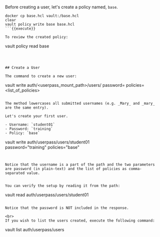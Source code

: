 Before creating a user, let's create a policy named, `base`.

```
docker cp base.hcl vault:/base.hcl
clear
vault policy write base base.hcl
```{{execute}}

To review the created policy:

```
vault policy read base
```{{execute}}



## Create a User

The command to create a new user:

```
vault write auth/<userpass_mount_path>/users/<username> password=<password> policies=<list_of_policies>
```

The method lowercases all submitted usernames (e.g. _Mary_ and _mary_ are the same entry).

Let's create your first user.

- Username: `student01`
- Password: `training`
- Policy: `base`

```
vault write auth/userpass/users/student01 \
            password="training" policies="base"
```{{execute}}


Notice that the username is a part of the path and the two parameters are password (in plain-text) and the list of policies as comma-separated value.


You can verify the setup by reading it from the path:

```
vault read auth/userpass/users/student01
```{{execute}}

Notice that the password is NOT included in the response.

<br>
If you wish to list the users created, execute the following command:

```
vault list auth/userpass/users
```{{execute}}
